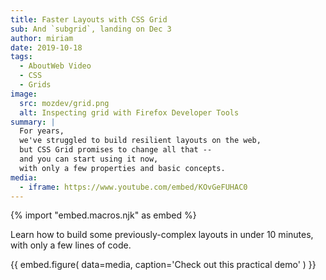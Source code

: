 ```yaml
---
title: Faster Layouts with CSS Grid
sub: And `subgrid`, landing on Dec 3
author: miriam
date: 2019-10-18
tags:
  - AboutWeb Video
  - CSS 
  - Grids
image:
  src: mozdev/grid.png
  alt: Inspecting grid with Firefox Developer Tools
summary: |
  For years,
  we've struggled to build resilient layouts on the web,
  but CSS Grid promises to change all that --
  and you can start using it now,
  with only a few properties and basic concepts.
media:
  - iframe: https://www.youtube.com/embed/KOvGeFUHAC0
---
```


{% import "embed.macros.njk" as embed %}

Learn how to build some previously-complex layouts in under 10 minutes,
with only a few lines of code.

{{ embed.figure(
  data=media,
  caption='Check out this practical demo'
) }}
